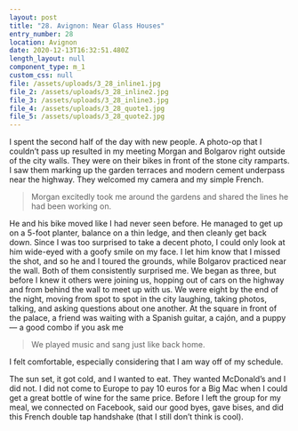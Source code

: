 ```yaml
---
layout: post
title: "28. Avignon: Near Glass Houses"
entry_number: 28
location: Avignon
date: 2020-12-13T16:32:51.480Z
length_layout: null
component_type: m_1
custom_css: null
file: /assets/uploads/3_28_inline1.jpg
file_2: /assets/uploads/3_28_inline2.jpg
file_3: /assets/uploads/3_28_inline3.jpg
file_4: /assets/uploads/3_28_quote1.jpg
file_5: /assets/uploads/3_28_quote2.jpg
---
```

I spent the second half of the day with new people. <a class="E28_I1">A photo-op that I couldn’t pass up resulted in my meeting Morgan and Bolgarov right outside of the city walls.</a> They were on their bikes in front of the stone city ramparts. I saw them marking up the garden terraces and modern cement underpass near the highway. They welcomed my camera and my simple French.

<blockquote class="E28_Q1">Morgan excitedly took me around the gardens and shared the lines he had been working on.</blockquote>

He and his bike moved like I had never seen before. He managed to get up on a 5-foot planter, balance on a thin ledge, and then cleanly get back down. Since I was too surprised to take a decent photo, I could only look at him wide-eyed with a goofy smile on my face. I let him know that I missed the shot, and so he and I toured the grounds, while Bolgarov practiced near the wall. Both of them consistently surprised me. We began as three, but before I knew it others were joining us, hopping out of cars on the highway and from behind the wall to meet up with us. We were eight by the end of the night, moving from spot to spot in the city laughing, taking photos, talking, and asking questions about one another. At the square in front of the palace, a friend was waiting with a Spanish guitar, a cajón, and a <a class="E28_I2">puppy</a> — a good combo if you ask me

<blockquote class="E28_Q2">We played music and sang just like back home.</blockquote>

I felt comfortable, especially considering that I am way off of my schedule.

The sun set, it got cold, and I wanted to eat. They wanted McDonald’s and I did not. I did not come to Europe to pay 10 euros for a Big Mac when I could get a great bottle of wine for the same price. Before I left the group for my meal, we connected on Facebook, said our good byes, gave bises, and did this French double tap handshake (that I still don’t think is cool).
